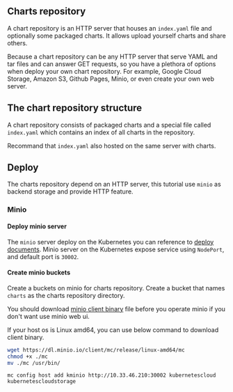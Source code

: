 Charts repository
-------------------------------------

A chart repository is an HTTP server that houses an `index.yaml` file and optionally some packaged charts. It allows upload yourself charts and share others.

Because a chart repository can be any HTTP server that serve YAML and tar files and can answer GET requests, so you have a plethora of options when deploy your own chart repository. For example, Google Cloud Storage, Amazon S3, Github Pages, Minio, or even create your own web server.

## The chart repository structure

A chart repository consists of packaged charts and a special file called `index.yaml` which contains an index of all charts in the repository.

Recommand that `index.yaml` also hosted on the same server with charts.

## Deploy

The charts repository depend on an HTTP server, this tutorial use `minio` as backend storage and provide HTTP feature. 

### Minio

#### Deploy minio server

The `minio` server deploy on the Kubernetes you can reference to [deploy documents](../../minio). Minio server on the Kubernetes expose service using `NodePort`, and default port is `30002`.

#### Create minio buckets

Create a buckets on minio for charts repository. Create a bucket that names `charts` as the charts repository directory.

You should download [minio client binary](https://dl.minio.io/client/mc/release) file before you operate minio if you don't want use minio web ui.

If your host os is Linux amd64, you can use below command to download client binary.

```sh
wget https://dl.minio.io/client/mc/release/linux-amd64/mc
chmod +x ./mc
mv ./mc /usr/bin/
```

`mc config host add kminio http://10.33.46.210:30002 kubernetescloud kubernetescloudstorage`

### 

